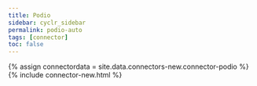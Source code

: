 ```yaml
---
title: Podio
sidebar: cyclr_sidebar
permalink: podio-auto
tags: [connector]
toc: false
---
```

{% assign connectordata = site.data.connectors-new.connector-podio %}
{% include connector-new.html %}	